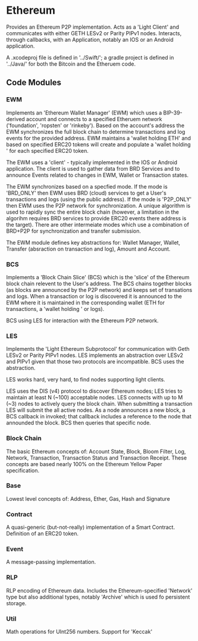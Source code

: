 # Ethereum

Provides an Ethereum P2P implementation.  Acts as a 'Light Client' and communicates with either GETH
LESv2 or Parity PIPv1 nodes.  Interacts, through callbacks, with an Application, notably an IOS or
an Android application.

A .xcodeproj file is defined in '../Swift/'; a gradle project is defined in '../Java/' for both the
Bitcoin and the Etheruem code.

## Code Modules

### EWM

Implements an 'Ethereum Wallet Manager' (EWM) which uses a BIP-39-derived account and connects to a
specified Etheruem network ('foundation',  'ropsten' or 'rinkeby').  Based on the account's address
the EWM synchronizes the full block chain to determine transactions and log events for the provided
address.  EWM maintains a 'wallet holding ETH' and based on specified ERC20 tokens will create
and  populate a 'wallet holding <TOKEN>' for each specified ERC20 token.

The EWM uses a 'client' - typically implemented in the IOS or Android application.  The client is
used to gather data from BRD Services and to announce Events related to changes in EWM, Wallet or
Transaction states. 

The EWM synchronizes based on a specfied mode.  If the mode is 'BRD_ONLY' then EWM uses BRD (cloud)
services to get a User's transactions and logs (using the public address).  If the mode is
'P2P_ONLY' then EWM uses the P2P network for synchronization.  A unique algorithm is used to rapidly
sync the entire block chain (however, a limitation in the algorihm requires BRD services to provide
ERC20  events there address is the target). There are other intermeiate modes which use a
combination of BRD+P2P for synchronization and transfer submission.

The EWM module defines key abstractions for: Wallet Manager, Wallet, Transfer (absraction on
transaction and log), Amount and Account. 

### BCS

Implements a 'Block Chain Slice' (BCS) which is the 'slice' of the Ethereum block chain relevent to
the User's address.  The BCS chains together blocks (as blocks are announced by the P2P network) and
keeps set of transations and logs.  When a transaction or log is discovered it is announced to the
EWM where it is maintained in the corresponding wallet (ETH for transactions, a 'wallet holding
<TOKEN>' or logs).

BCS using LES for interaction with the Ethereum P2P network.

### LES

Implements the 'Light Ethereum Subprotocol' for communication with Geth LESv2 or Parity PIPv1
nodes. LES implements an abstraction over LESv2 and PIPv1 given that those two protocols are
incompatible.  BCS uses the abstraction.

LES works hard, very hard, to find nodes supporting light clients.

LES uses the DIS (v4) protocol to discover Ethereum nodes; LES tries to maintain at least N (~100)
acceptable nodes.  LES connects with up to M (~3) nodes to actively query the block chain.  When
submitting a transaction LES will submit the all active nodes.  As a node announces a new block, a
BCS callback in invoked; that callback includes a reference to the node that announded the block.
BCS then queries that specific node.

### Block Chain

The basic Ethereum concepts of: Account State, Block, Bloom Filter, Log, Network, Transaction,
Transaction Status and Transaction Receipt.  These concepts are based nearly 100% on the Ethereum
Yellow Paper specification.

### Base

Lowest level concepts of: Address, Ether, Gas, Hash and Signature

### Contract

A quasi-generic (but-not-really) implementation of a Smart Contract.  Definition of an ERC20 token.

### Event

A message-passing implementation.

### RLP

RLP encoding of Ethereum data.  Includes the Ethereum-specified 'Network' type but also additional
types, notably 'Archive' which is used fo persistent storage.

### Util

Math operations for UInt256 numbers.  Support for 'Keccak'


